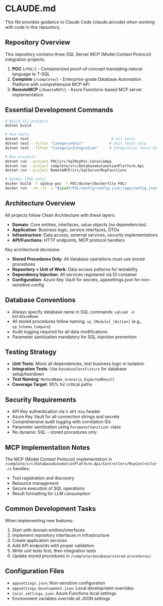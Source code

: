 # CLAUDE.md

This file provides guidance to Claude Code (claude.ai/code) when working with code in this repository.

## Repository Overview

This repository contains three SQL Server MCP (Model Context Protocol) integration projects:

1. **POC** (`/POC/`) - Containerized proof-of-concept translating natural language to T-SQL
2. **Complete** (`/complete/`) - Enterprise-grade Database Automation Platform with comprehensive MCP API
3. **RemoteMCP** (`/RemoteMCP/`) - Azure Functions-based MCP server implementation

## Essential Development Commands

```bash
# Build all projects
dotnet build

# Run tests
dotnet test                                      # All tests
dotnet test --filter "Category=Unit"            # Unit tests only
dotnet test --filter "Category=Integration"     # Integration tests only

# Run projects
dotnet run --project POC/src/SqlMcpPoc.ConsoleApp
dotnet run --project complete/src/DatabaseAutomationPlatform.Api
dotnet run --project RemoteMCP/src/SqlServerMcpFunctions

# Docker (POC only)
docker build -t sqlmcp-poc -f POC/docker/Dockerfile POC/
docker run --rm -it -v "$(pwd)/POC/config/config.json:/app/config.json:ro" sqlmcp-poc "query"
```

## Architecture Overview

All projects follow Clean Architecture with these layers:

- **Domain**: Core entities, interfaces, value objects (no dependencies)
- **Application**: Business logic, service interfaces, DTOs
- **Infrastructure**: Data access, external services, security implementations
- **API/Functions**: HTTP endpoints, MCP protocol handlers

Key architectural decisions:
- **Stored Procedures Only**: All database operations must use stored procedures
- **Repository + Unit of Work**: Data access patterns for testability
- **Dependency Injection**: All services registered via DI container
- **Configuration**: Azure Key Vault for secrets, appsettings.json for non-sensitive config

## Database Conventions

- Always specify database name in SQL commands: `sqlcmd -d DatabaseName`
- All stored procedures follow naming: `sp_[Module]_[Action]` (e.g., `sp_Schema_Compare`)
- Audit logging required for all data modifications
- Parameter sanitization mandatory for SQL injection prevention

## Testing Strategy

- **Unit Tests**: Mock all dependencies, test business logic in isolation
- **Integration Tests**: Use `DatabaseTestFixture` for database setup/teardown
- **Test Naming**: `MethodName_Scenario_ExpectedResult`
- **Coverage Target**: 95% for critical paths

## Security Requirements

- API Key authentication via `X-API-Key` header
- Azure Key Vault for all connection strings and secrets
- Comprehensive audit logging with correlation IDs
- Parameter sanitization using `ParameterSanitizer` class
- No dynamic SQL - stored procedures only

## MCP Implementation Notes

The MCP (Model Context Protocol) implementation in `/complete/src/DatabaseAutomationPlatform.Api/Controllers/McpController.cs` handles:
- Tool registration and discovery
- Resource management
- Secure execution of SQL operations
- Result formatting for LLM consumption

## Common Development Tasks

When implementing new features:
1. Start with domain entities/interfaces
2. Implement repository interfaces in Infrastructure
3. Create application services
4. Add API endpoints with proper validation
5. Write unit tests first, then integration tests
6. Update stored procedures in `/complete/database/stored-procedures/`

## Configuration Files

- `appsettings.json`: Non-sensitive configuration
- `appsettings.Development.json`: Local development overrides
- `local.settings.json`: Azure Functions local settings
- Environment variables override all JSON settings